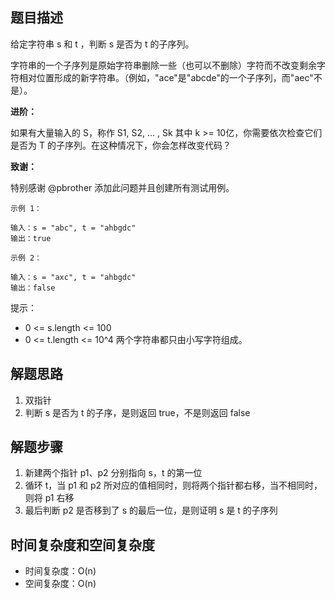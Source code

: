 ## 题目描述

给定字符串 s 和 t ，判断 s 是否为 t 的子序列。

字符串的一个子序列是原始字符串删除一些（也可以不删除）字符而不改变剩余字符相对位置形成的新字符串。（例如，"ace"是"abcde"的一个子序列，而"aec"不是）。

**进阶：**

如果有大量输入的 S，称作 S1, S2, ... , Sk 其中 k >= 10亿，你需要依次检查它们是否为 T 的子序列。在这种情况下，你会怎样改变代码？

**致谢：**

特别感谢 @pbrother 添加此问题并且创建所有测试用例。
```
示例 1：

输入：s = "abc", t = "ahbgdc"
输出：true
```
```
示例 2：

输入：s = "axc", t = "ahbgdc"
输出：false
```

提示：

+ 0 <= s.length <= 100
+ 0 <= t.length <= 10^4
两个字符串都只由小写字符组成。

## 解题思路

1. 双指针
2. 判断 s 是否为 t 的子序，是则返回 true，不是则返回 false

## 解题步骤

1. 新建两个指针 p1、p2 分别指向 s，t 的第一位
2. 循环 t，当 p1 和 p2 所对应的值相同时，则将两个指针都右移，当不相同时，则将 p1 右移
3. 最后判断 p2 是否移到了 s 的最后一位，是则证明 s 是 t 的子序列

## 时间复杂度和空间复杂度

+ 时间复杂度：O(n)
+ 空间复杂度：O(n)